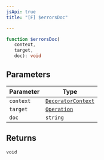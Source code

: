 ```yaml
---
jsApi: true
title: "[F] $errorsDoc"

---
```

```ts
function $errorsDoc(
   context, 
   target, 
   doc): void
```

## Parameters

| Parameter | Type |
| ------ | ------ |
| `context` | [`DecoratorContext`](../interfaces/DecoratorContext.md) |
| `target` | [`Operation`](../interfaces/Operation.md) |
| `doc` | `string` |

## Returns

`void`

